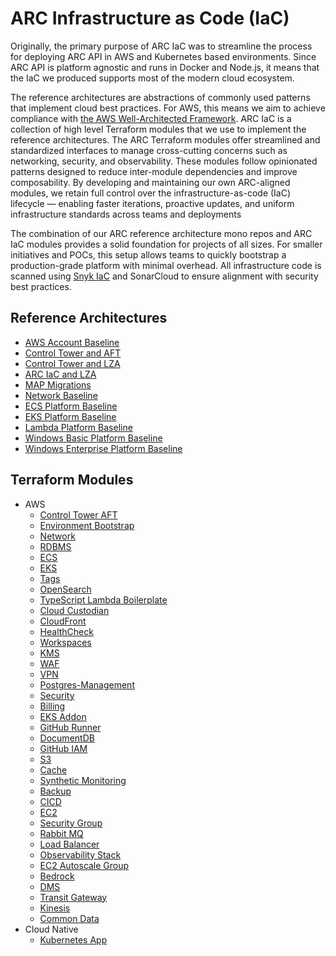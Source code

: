 # ARC Infrastructure as Code (IaC)
Originally, the primary purpose of ARC IaC was to streamline the process for deploying ARC API in AWS and Kubernetes based environments. Since ARC API is platform agnostic and runs in Docker and Node.js, it means that the IaC we produced supports most of the modern cloud ecosystem.

The reference architectures are abstractions of commonly used patterns that implement cloud best practices. For AWS, this means we aim to achieve compliance with [the AWS Well-Architected Framework](https://docs.aws.amazon.com/wellarchitected/latest/framework/welcome.html). ARC IaC is a collection of high level Terraform modules that we use to implement the reference architectures. The ARC Terraform modules offer streamlined and standardized interfaces to manage cross-cutting concerns such as networking, security, and observability. These modules follow opinionated patterns designed to reduce inter-module dependencies and improve composability. By developing and maintaining our own ARC-aligned modules, we retain full control over the infrastructure-as-code (IaC) lifecycle — enabling faster iterations, proactive updates, and uniform infrastructure standards across teams and deployments


The combination of our ARC reference architecture mono repos and ARC IaC modules provides a solid foundation for projects of all sizes. For smaller initiatives and POCs, this setup allows teams to quickly bootstrap a production-grade platform with minimal overhead.
All infrastructure code is scanned using [Snyk IaC](https://snyk.io/product/infrastructure-as-code-security/) and SonarCloud to ensure alignment with security best practices.


## Reference Architectures

* [AWS Account Baseline](reference_architectures/aws_account_baseline.md)
* [Control Tower and AFT](reference_architectures/control_tower_aft_setup.md)
* [Control Tower and LZA](reference_architectures/control_tower_lza_setup.md)
* [ARC IaC and LZA](reference_architectures/arc_iac_lza.md)
* [MAP Migrations](reference_architectures/map_migrations.md)
* [Network Baseline](reference_architectures/network_baseline.md)
* [ECS Platform Baseline](reference_architectures/ecs_platform_baseline.md)
* [EKS Platform Baseline](reference_architectures/eks_platform_baseline.md)
* [Lambda Platform Baseline](reference_architectures/lambda_platform_baseline.md)
* [Windows Basic Platform Baseline](reference_architectures/windows_basic_platform_baseline.md)
* [Windows Enterprise Platform Baseline](reference_architectures/windows_enterprise_platform_baseline.md)

## Terraform Modules

* AWS
  * [Control Tower AFT](modules/terraform-aws-refarch-control-tower-aft/README.md)
  * [Environment Bootstrap](modules/terraform-module-aws-bootstrap/README.md)
  * [Network](modules/terraform-aws-ref-arch-network/README.md)
  * [RDBMS](modules/terraform-aws-ref-arch-db/README.md)
  * [ECS](modules/terraform-aws-refarch-ecs/README.md)
  * [EKS](modules/terraform-aws-ref-arch-eks/README.md)
  * [Tags](modules/terraform-aws-refarch-tags/README.md)
  * [OpenSearch](modules/terraform-aws-refarch-opensearch/README.md)
  * [TypeScript Lambda Boilerplate](modules/typescript-lambda-boilerplate/README.md)
  * [Cloud Custodian](modules/terraform-aws-cloud-custodian/README.md)
  * [CloudFront](modules/terraform-aws-refarch-cloudfront/README.md)
  * [HealthCheck](modules/terraform-aws-arc-healthcheck/README.md)
  * [Workspaces](modules/terraform-aws-arc-workspace/README.md)
  * [KMS](modules/terraform-aws-arc-kms/README.md)
  * [WAF](modules/terraform-aws-refarch-waf/README.md)
  * [VPN](modules/terraform-aws-refarch-vpn/README.md)
  * [Postgres-Management](modules/terraform-postgresql-aws-arc-mgmt/README.md)
  * [Security](modules/terraform-aws-arc-security/README.md)
  * [Billing](modules/terraform-aws-arc-billing/README.md)
  * [EKS Addon](modules/terraform-aws-arc-eks-addon/README.md)
  * [GitHub Runner](modules/terraform-aws-arc-github-runner/README.md)
  * [DocumentDB](modules/terraform-aws-arc-document-db/README.md)
  * [GitHub IAM](modules/terraform-aws-arc-github-iam/README.md)
  * [S3](modules/terraform-aws-arc-s3/README.md)
  * [Cache](modules/terraform-aws-arc-cache/README.md)
  * [Synthetic Monitoring](modules/terraform-aws-arc-synthetic-monitoring/README.md)
  * [Backup](modules/terraform-aws-arc-backup/README.md)
  * [CICD](modules/terraform-aws-arc-cicd/README.md)
  * [EC2](modules/terraform-aws-arc-ec2/README.md)
  * [Security Group](modules/terraform-aws-arc-security-group/README.md)
  * [Rabbit MQ](modules/terraform-aws-arc-mq-broker/README.md)
  * [Load Balancer](modules/terraform-aws-arc-load-balancer/README.md)
  * [Observability Stack](modules/terraform-aws-ref-arch-observability-stack/README.md)
  * [EC2 Autoscale Group](modules/terraform-aws-arc-ec2-autoscale-group/README.md)
  * [Bedrock](modules/terraform-aws-arc-bedrock/README.md)
  * [DMS](modules/terraform-aws-arc-dms/README.md)
  * [Transit Gateway](modules/terraform-aws-arc-transit-gateway/README.md)
  * [Kinesis](modules/terraform-aws-arc-kinesis-stream/README.md) 
  * [Common Data](modules/terraform-aws-arc-common-data/README.md)
* Cloud Native
  * [Kubernetes App](modules/terraform-k8s-app/README.md)
